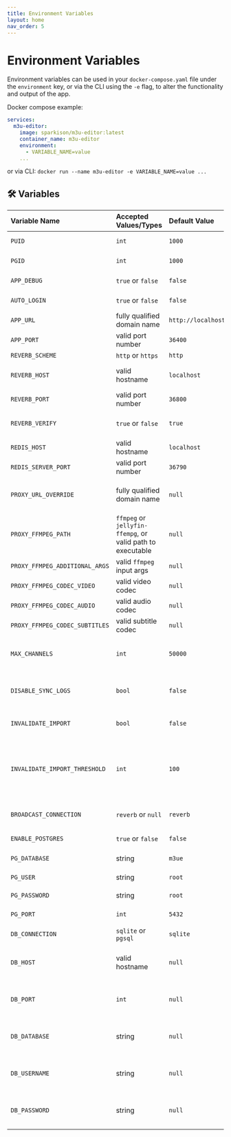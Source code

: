 ```yaml
---
title: Environment Variables
layout: home
nav_order: 5
---
```


# Environment Variables

Environment variables can be used in your `docker-compose.yaml` file under the `environment` key, or via the CLI using the `-e` flag, to alter the functionality and output of the app.

Docker compose example:
```yaml
services:
  m3u-editor:
    image: sparkison/m3u-editor:latest
    container_name: m3u-editor
    environment:
      - VARIABLE_NAME=value
    ...
```

or via CLI: `docker run --name m3u-editor -e VARIABLE_NAME=value ...`

## 🛠️ Variables

| Variable Name| Accepted Values/Types   | Default Value | Description |
|:-------------|:------------------|:--------------|:--------------|
| `PUID`  | `int` | `1000`       | user ID to run under (not currently implemented)       |
| `PGID`  | `int` | `1000`       | group ID to run under (not currently implemented)       |
| `APP_DEBUG`  | `true` or `false` | `false`       | output additional info to the log file       |
| `AUTO_LOGIN`  | `true` or `false` | `false`       | enable auto-login functionality       |
| `APP_URL`    | fully qualified domain name | `http://localhost`       | url or IP address where app is being hosted, **including http** |
| `APP_PORT`    | valid port number | `36400` | the port to run the app on |
| `REVERB_SCHEME`    | `http` or `https` | `http`       | how to access websockets |
| `REVERB_HOST`    | valid hostname | `localhost`       | where the websocket server is running (may need to change to host IP) |
| `REVERB_PORT`    | valid port number | `36800`       | port used to access websocket server |
| `REVERB_VERIFY`    | `true` or `false` | `true`       | set to `false` to disable SSL verification. Set to `true` (default) to enable |
| `REDIS_HOST`    | valid hostname | `localhost`       | default uses container instance
| `REDIS_SERVER_PORT`    | valid port number	 | `36790`       | default uses container instance |
| `PROXY_URL_OVERRIDE`    | fully qualified domain name | `null`       | url or IP address where app is being hosted, **including http**. If null or not set, will use `APP_URL` |
| `PROXY_FFMPEG_PATH`    | `ffmpeg` or `jellyfin-ffempg`, or valid path to executable | `null`       | valid path to executable if not `ffmpeg` or `jellyfin-ffempg` for local instance |
| `PROXY_FFMPEG_ADDITIONAL_ARGS`    | valid `ffmpeg` input args | `null`       | arguments will be added _before_ the input source |
| `PROXY_FFMPEG_CODEC_VIDEO`    | valid video codec | `null`       | valid ffmpeg video codec, e.g. "h265" |
| `PROXY_FFMPEG_CODEC_AUDIO`    | valid audio codec | `null`       | valid ffmpeg audio codec, e.g. "aac" |
| `PROXY_FFMPEG_CODEC_SUBTITLES`    | valid subtitle codec | `null`       | valid ffmpeg subtitle codec, e.g. "srt" |
| `MAX_CHANNELS`    | `int` | `50000`       | the maximum number of channels to import for m3u playlists (does not apply to Xtream API playlists) |
| `DISABLE_SYNC_LOGS`    | `bool` | `false`       | disable the creation of sync logs for playlists. Can be useful with larger lists using SQLite database |
| `INVALIDATE_IMPORT`    | `bool` | `false`       | whether to invalidate Playlist sync if conditon met (see `INVALIDATE_IMPORT_THRESHOLD`) |
| `INVALIDATE_IMPORT_THRESHOLD`    | `int` | `100`       | if the current sync will have less channels than the current channel count (less this value), the sync will be invalidated and canceled (when `INVALIDATE_IMPORT` is `true`) |
| `BROADCAST_CONNECTION`    | `reverb` or `null` | `reverb`       | set to `null` to disable websockets server. Set to `reverb` (default) to enable |
| `ENABLE_POSTGRES`    | `true` or `false` | `false`       | set to `true` to enable the internal PostgreSQL instance |
| `PG_DATABASE`    | string | `m3ue`       | enter a valid database name, e.g. "m3ue" |
| `PG_USER`    | string | `root`       | user to create/update for `PG_DATABASE` |
| `PG_PASSWORD`    | string | `root`       | password to set/update for `PG_USER` |
| `PG_PORT`    | `int` | `5432`       | any valid port, does not need to be exposed |
| `DB_CONNECTION`    | `sqlite` or `pgsql` | `sqlite`       | set to `pgsql` to use PostgreSQL  |
| `DB_HOST`    | valid hostname | `null`       | valid hostname for PostgreSQL. If `ENABLE_POSTGRES` is `true` you can use `localhost` |
| `DB_PORT`    | `int` | `null`       | valid port number for PostgreSQL. If `ENABLE_POSTGRES` is `true` you can use `PG_PORT`   |
| `DB_DATABASE`    | string | `null`       | valid database name for PostgreSQL. If `ENABLE_POSTGRES` is `true` you can use `PG_DATABASE`   |
| `DB_USERNAME`    | string | `null`       | valid database user for PostgreSQL. If `ENABLE_POSTGRES` is `true` you can use `PG_USER`   |
| `DB_PASSWORD`    | string | `null`       | valid password for PostgreSQL. If `ENABLE_POSTGRES` is `true` you can use `PG_PASSWORD`   |
